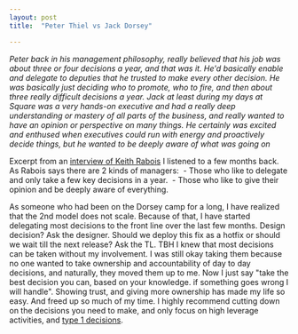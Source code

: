 ```yaml
---
layout: post
title:  "Peter Thiel vs Jack Dorsey"

---
```


*Peter back in his management philosophy, really believed that his job was about three or four decisions a year, and that was it. He'd basically enable and delegate to deputies that he trusted to make every other decision. He was basically just deciding who to promote, who to fire, and then about three really difficult decisions a year. Jack at least during my days at Square was a very hands-on executive and had a really deep understanding or mastery of all parts of the business, and really wanted to have an opinion or perspective on many things. He certainly was excited and enthused when executives could run with energy and proactively decide things, but he wanted to be deeply aware of what was going on*

Excerpt from an [interview of Keith Rabois](https://greatness.floodgate.com/episodes/keith-rabois-key-lessons-from-peter-thiel-reid-hoffman-and-jack-dorsey/transcript) I listened to a few months back. As Rabois says there are 2 kinds of managers:
 - Those who like to delegate and only take a few key decisions in a year.
 - Those who like to give their opinion and be deeply aware of everything.

As someone who had been on the Dorsey camp for a long, I have realized that the 2nd model does not scale. Because of that, I have started delegating most decisions to the front line over the last few months. Design decision? Ask the designer. Should we deploy this fix as a hotfix or should we wait till the next release? Ask the TL. TBH I knew that most decisions can be taken without my involvement. I was still okay taking them because no one wanted to take ownership and accountability of day to day decisions, and naturally, they moved them up to me. Now I just say "take the best decision you can, based on your knowledge. if something goes wrong I will handle". Showing trust, and giving more ownership has made my life so easy. And freed up so much of my time. I highly recommend cutting down on the decisions you need to make, and only focus on high leverage activities, and [type 1 decisions](https://themusingsofthebigredcar.com/jeff-bezos-on-decisionmaking/).
